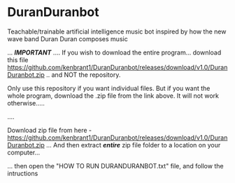 # DuranDuranbot
Teachable/trainable artificial intelligence music bot inspired by how the new wave band Duran Duran composes music


... ***IMPORTANT*** .... If you wish to download the entire program... download this file https://github.com/kenbrant1/DuranDuranbot/releases/download/v1.0/DuranDuranbot.zip .. and NOT the repository.

Only use this repository if you want individual files. But if you want the whole program, download the .zip file from the link above. It will not work otherwise.....

....


Download zip file from here - https://github.com/kenbrant1/DuranDuranbot/releases/download/v1.0/DuranDuranbot.zip ... And then extract ***entire*** zip file folder to a location on your computer...


... then open the "HOW TO RUN DURANDURANBOT.txt" file, and follow the intructions
